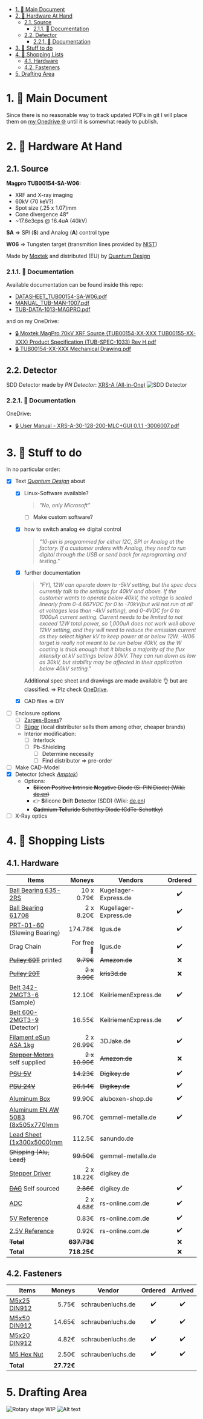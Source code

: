 <!-- LTeX: language=en-EN -->

- [1. :construction: Main Document](#1-construction-main-document)
- [2. 🔩 Hardware At Hand](#2--hardware-at-hand)
  - [2.1. Source](#21-source)
    - [2.1.1. 📜 Documentation](#211--documentation)
  - [2.2. Detector](#22-detector)
    - [2.2.1. 📜 Documentation](#221--documentation)
- [3. 👀 Stuff to do](#3--stuff-to-do)
- [4. 💸 Shopping Lists](#4--shopping-lists)
  - [4.1. Hardware](#41-hardware)
  - [4.2. Fasteners](#42-fasteners)
- [5. Drafting Area](#5-drafting-area)


# 1. :construction: Main Document

Since there is no reasonable way to track updated PDFs in git I will place them on [my Onedrive :globe_with_meridians:](https://hsrheinmain-my.sharepoint.com/:b:/g/personal/lmy9f42u92_hsrheinmain_onmicrosoft_com/EdXuY1hF2GhHoTZ-xGF3LT8B4NocIp0KUSrm5S4OvCQvuw?e=4TwyDO) until it is somewhat ready to publish.

# 2. 🔩 Hardware At Hand

## 2.1. Source

**Magpro TUB00154-SA-W06:**

* XRF and X-ray imaging
* 60kV (70 keV?)
* Spot size (.25 x 1.07)mm
* Cone divergence 48°
* ~17.6e3cps @ 16.4uA (40kV)

**SA** => SPI (**S**) and Analog (**A**) control type

**W06** => Tungsten target (transmition lines provided by [NIST](https://physics.nist.gov/cgi-bin/XrayTrans/search.pl?element=W&lower=&upper=&units=eV))

Made by [Moxtek](https://moxtek.com/) and distributed (EU) by [Quantum Design](https://qd-europe.com/de/de/)

### 2.1.1. 📜 Documentation

Available documentation can be found inside this repo:

* [DATASHEET_TUB00154-SA-W06.pdf](docs/OnPaper/DATASHEET_TUB00154-SA-W06/DATASHEET_TUB00154-SA-W06.pdf)
* [MANUAL_TUB-MAN-1007.pdf](docs/OnPaper/MANUAL_TUB-MAN-1007/MANUAL_TUB-MAN-1007.pdf)
* [TUB-DATA-1013-MAGPRO.pdf](docs/Online/TUB-DATA-1013-MAGPRO.pdf)

and on my OneDrive:

* [🔒 Moxtek MagPro 70kV  XRF Source (TUB00154-XX-XXX  TUB00155-XX-XXX) Product Specification (TUB-SPEC-1033) Rev H.pdf](https://hsrheinmain-my.sharepoint.com/:b:/g/personal/lmy9f42u92_hsrheinmain_onmicrosoft_com/EV1KUsbPE4NGpiN00cES0QcBQOVuTafLMZQphgjChVBe-A?email=daniel.muenstermann%40hs-rm.de&e=YY6j7k)
* [🔒 TUB00154-XX-XXX Mechanical Drawing.pdf](https://hsrheinmain-my.sharepoint.com/:b:/g/personal/lmy9f42u92_hsrheinmain_onmicrosoft_com/Eb5gZbNKkz1OtNJbWsKaR_sB0skO_YVYC2-HvIApNUwNWA?email=daniel.muenstermann%40hs-rm.de&e=mrExvE)

## 2.2. Detector

SDD Detector made by *PN Detector*: [XRS-A (All-in-One)](https://pndetector.de/products-applications/the-xrf-spectrometer-all-in-one/)
![SDD Detector](pictures/detector.jpg)

### 2.2.1. 📜 Documentation

OneDrive:

* [🔒 User Manual - XRS-A-30-128-200-MLC+GUI 0.1.1 -3006007.pdf](https://hsrheinmain-my.sharepoint.com/:b:/g/personal/lmy9f42u92_hsrheinmain_onmicrosoft_com/EWPr4Hw9F3tDvXxqMdxp95wBGIPgKuyxWKV6rSSlt5RyFA?email=daniel.muenstermann%40hs-rm.de&e=1WMr1p)

# 3. 👀 Stuff to do

In no particular order:

* [x] Text *[Quantum Design](https://qd-europe.com/de/de/)* about
  * [x] Linux-Software available?
  
    >*"No, only Microsoft"*

    * [ ] Make custom software?
  * [x] how to switch analog <=> digital control

    >*"10-pin is programmed for either I2C, SPI or Analog at the factory.  If a customer orders with Analog, they need to run digital through the USB or send back for reprograming and testing."*

  * [x] further documentation

    >*"FYI, 12W can operate down to -5kV setting, but the spec docs currently talk to the settings for 40kV and above.  If the customer wants to operate below 40kV, the voltage is scaled linearly from 0-4.667VDC for 0 to -70kV(but will not run at all at voltages less than -4kV setting), and 0-4VDC for 0 to 1000uA current setting.  Current needs to be limited to not exceed 12W total power, so 1,000uA does not work well above 12kV setting, and they will need to reduce the emission current as they select higher kV to keep power at or below 12W.  -W06 target is really not meant to be run below 40kV, as the W coating is thick enough that it blocks a majority of the flux intensity at kV settings below 30kV.  They can run down as low as 30kV, but stability may be affected in their application below 40kV setting."*

    Additional spec sheet and drawings are made available 👌 but are classified. => Plz check [OneDrive](https://hsrheinmain-my.sharepoint.com/:f:/g/personal/lmy9f42u92_hsrheinmain_onmicrosoft_com/Eu1u_OxAc6tNtfoioA8n_JEBt5x4kzV99mTDH0zqPgQLmQ?email=daniel.muenstermann%40hs-rm.de&e=uNh9up).
  * [x] CAD files => DIY
* [ ] Enclosure options
  * [ ] [Zarges-Boxes](https://www.zarges.com/de/produkte/verpacken-transportieren/kisten)?
  * [ ] [Rüger](https://www.rueger-industriebedarf.com/) (local distributer sells them among other, cheaper brands)
  * Interior modification:
    * [ ] Interlock
    * [ ] Pb-Shielding
      * [ ] Determine necessity
      * [ ] Find distributor => pre-order
* [ ] Make CAD-Model
* [x] Detector (check [*Amptek*](https://www.amptek.com/products/x-ray-detectors/x-ray-detector-selection-guide))
  * Options:
    * ~~**Si**licon **P**ositive **I**ntrinsic **N**egative Diode (Si-PIN Diode) (Wiki: [de](https://de.wikipedia.org/wiki/Pin-Diode),[en](https://en.wikipedia.org/wiki/PIN_diode))~~
    * 👉 **S**ilicone **D**rift **D**etector (SDD) (Wiki: [de](https://de.wikipedia.org/wiki/Siliziumdriftdetektor),[en](https://en.wikipedia.org/wiki/Silicon_drift_detector))
    * ~~**Ca**dmium **Te**lluride Schottky Diode (CdTe-Schottky)~~
* [ ] X-Ray optics

# 4. 💸 Shopping Lists

## 4.1. Hardware

| **Items**                                                                                                                                                                                                                                                              |        **Moneys** | **Vendors**           |    **Ordered**     |    **Arrived**     |
| ---------------------------------------------------------------------------------------------------------------------------------------------------------------------------------------------------------------------------------------------------------------------- | ----------------: | --------------------- | :----------------: | :----------------: |
| [Ball Bearing 635-2RS](https://www.kugellager-express.de/miniatur-kugellager-635-2rs-5x19x6-mm)                                                                                                                                                                        |        10 x 0.79€ | Kugellager-Express.de | :heavy_check_mark: | :heavy_check_mark: |
| [Ball Bearing 61708](https://www.kugellager-express.de/rillenkugellager-6708-61708-2rs-40x50x6-mm)                                                                                                                                                                     |         2 x 8.20€ | Kugellager-Express.de | :heavy_check_mark: | :heavy_check_mark: |
| [PRT-01-60](https://www.igus.de/product/iglidur_PRT_01_AL_J?artnr=PRT-01-60) (Slewing Bearing)                                                                                                                                                                         |           174.78€ | Igus.de               | :heavy_check_mark: | :heavy_check_mark: |
| Drag Chain                                                                                                                                                                                                                                                             | For free :muscle: | Igus.de               | :heavy_check_mark: | :heavy_check_mark: |
| ~~[Pulley 60T](https://www.amazon.de/Saipor-Zahnriemenrad-Riemenscheibe-Synchronrad-Zahnriemenscheibe/dp/B08ZSL7BH9/ref=sr_1_2?keywords=pulley%2B60t&sr=8-2&th=1)~~ printed                                                                                            |         ~~9.79€~~ | ~~Amazon.de~~         |        :x:         |                    |
| ~~[Pulley 20T](https://www.kris3d.de/products/pulley-20t-2gt-w9-b5-black)~~                                                                                                                                                                                            |     ~~2 x 3.99€~~ | ~~kris3d.de~~         |        :x:         |                    |
| [Belt 342-2MGT3-6](https://www.keilriemenexpress.de/zahnflachriemen-zahnriemen-shop/gates-zahnriemen-powergrip-gt3/zahnflachriemen-2m-gt3/zahnflachriemen-2m-gt3-6-mm/2mgt3-342-lw-6-mm-powergripr-gt3.html) (Sample)                                                  |            12.10€ | KeilriemenExpress.de  | :heavy_check_mark: |   :heavy_check_mark:                 |
| [Belt 600-2MGT3-9](https://www.keilriemenexpress.de/zahnflachriemen-zahnriemen-shop/gates-zahnriemen-powergrip-gt3/zahnflachriemen-2m-gt3/zahnflachriemen-2m-gt3-9-mm/2mgt3-600-lw-9-mm-powergripr-gt3.html) (Detector)                                                |            16.55€ | KeilriemenExpress.de  | :heavy_check_mark: | :heavy_check_mark: |
| [Filament eSun ASA 1kg](https://www.3djake.de/esun/easa-schwarz)                                                                                                                                                                                                       |        2 x 26.99€ | 3DJake.de             | :heavy_check_mark: | :heavy_check_mark: |
| ~~[Stepper Motors](https://www.amazon.de/STEPPERONLINE-Schrittmotor-55Ncm-Meter-3D-Drucker/dp/B0B93HTR87/ref=sr_1_6?__mk_de_DE=%C3%85M%C3%85%C5%BD%C3%95%C3%91&crid=2FD8SIDGO2PCX&keywords=stepperonline&sprefix=stepperonline%2Caps%2C98&sr=8-6&th=1)~~ self supplied |    ~~2 x 10.99€~~ | ~~Amazon.de~~         |        :x:         |                    |
| ~~[PSU 5V](https://www.digikey.de/en/products/detail/mean-well-usa-inc/RS-25-5/7706180)~~                                                                                                                                                                              |        ~~14.23€~~ | ~~Digikey.de~~        | :heavy_check_mark: | :heavy_check_mark:                   |
| ~~[PSU 24V](https://www.digikey.de/en/products/detail/mean-well-usa-inc/LRS-150-24/7705015)~~                                                                                                                                                                          |        ~~26.54€~~ | ~~Digikey.de~~        | :heavy_check_mark: | :heavy_check_mark:                   |
| [Aluminum Box](https://www.aluboxen-shop.de/aluboxen-mit-deckel/alukiste-xxl-130-liter)                                                                                                                                                                                |            99.90€ | aluboxen-shop.de      | :heavy_check_mark: |   :heavy_check_mark:                 |
| [Aluminum EN AW 5083 (8x505x770)mm](https://www.gemmel-metalle.de/aluminium/platten/5083/aluminiumplatte-213.html)                                                                                                                                                     |            96.70€ | gemmel-metalle.de     | :heavy_check_mark: |  :heavy_check_mark:                  |
| [Lead Sheet (1x300x5000)mm](https://sanundo.de/sonstiges/dach-zubehoer/walzblei/56046/selbstklebendes-farbiges-walzblei-bleicolor-sk-300mm-rotbraun-aehnlich-ral-8012-meterware)                                                                                       |            112.5€ | sanundo.de            |                    |                    |
| ~~Shipping (Alu, Lead)~~                                                                                                                                                                                                                                               |        ~~99.50€~~ | gemmel-metalle.de     |                    |                    |
| [Stepper Driver](https://www.digikey.de/de/products/detail/trinamic-motion-control-gmbh/TMC2209SILENTSTEPSTICK/10232488)                                                                                                                                               |        2 x 18.22€ | digikey.de            |                    |                    |
| ~~[DAC](https://www.digikey.de/de/products/detail/microchip-technology/MCP4912-E-P/2332828)~~ Self sourced    |             ~~2.86€~~ | digikey.de            |    :heavy_check_mark:                |      :heavy_check_mark:              |
| [ADC](https://de.rs-online.com/web/p/ad-wandler/0403115?gb=s)    |        2 x 4.68€ | rs-online.com.de            |     :heavy_check_mark:               |      :heavy_check_mark:              |
| [5V Reference](https://de.rs-online.com/web/p/referenzspannungs-ics/5343065?gb=s)    |        0.83€ | rs-online.com.de            |       :heavy_check_mark:             |       :heavy_check_mark:             |
| [2.5V Reference](https://de.rs-online.com/web/p/referenzspannungs-ics/5343059?gb=s)    |        0.92€ | rs-online.com.de            |          :heavy_check_mark:          |     :heavy_check_mark:               |
| ~~**Total**~~          |   ~~**637.73€**~~ |                       |        :x:         |                    |
| **Total**              |       **718.25€** |                       |        :x:         |                    |

## 4.2. Fasteners

| **Items**                                                                                                | **Moneys** | **Vendor**        |    **Ordered**     |    **Arrived**     |
| -------------------------------------------------------------------------------------------------------- | ---------: | ----------------- | :----------------: | :----------------: |
| [M5x25 DIN912](https://www.schraubenluchs.de/100-Stueck-Zylinderschrauben-ISO-4762-DIN-912-A2-70-M-5x25) |      5.75€ | schraubenluchs.de | :heavy_check_mark: | :heavy_check_mark: |
| [M5x50 DIN912](https://www.schraubenluchs.de/100-Stueck-Zylinderschrauben-ISO-4762-DIN-912-A2-70-M-5x50) |     14.65€ | schraubenluchs.de | :heavy_check_mark: | :heavy_check_mark: |
| [M5x20 DIN912](https://www.schraubenluchs.de/100-Stueck-Zylinderschrauben-ISO-4762-DIN-912-A2-70-M-5x20) |      4.82€ | schraubenluchs.de | :heavy_check_mark: | :heavy_check_mark: |
| [M5 Hex Nut](https://www.schraubenluchs.de/200-Stueck-Sechskantmuttern-DIN-934-A2-M5)                    |      2.50€ | schraubenluchs.de | :heavy_check_mark: | :heavy_check_mark: |
| **Total**                                                                                                | **27.72€** |                   |                    |                    |

# 5. Drafting Area

![Rotary stage WIP](pictures/rot_stage_draft.gif)
![Alt text](pictures/rot_stage_parts.jpg)